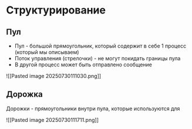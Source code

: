 # Структурирование

## Пул

- Пул - большой прямоугольник, который содержит в себе 1 процесс (который мы описываем)
- Поток управления (стрелочки) - не могут покидать границы пула
- В другой процесс может быть отправлено сообщение

![[Pasted image 20250730111030.png]]

## Дорожка
Дорожки - прямоугольники внутри пула, которые используются для 

![[Pasted image 20250730111711.png]]